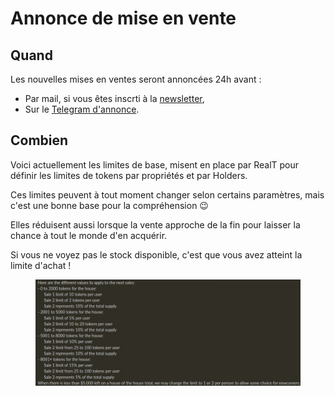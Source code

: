 # Annonce de mise en vente

## Quand

Les nouvelles mises en ventes seront annoncées 24h avant :&#x20;

* Par mail, si vous êtes inscrti à la [newsletter](https://realt.us1.list-manage.com/subscribe?u=1b010d01cc8a8b882844f9e12\&id=c2e562d6e1),
* Sur le [Telegram d'annonce](https://t.me/Communication\_RealT\_FR).

## Combien

Voici actuellement les limites de base, misent en place par RealT pour définir les limites de tokens par propriétés et par Holders.

Ces limites peuvent à tout moment changer selon certains paramètres, mais c'est une bonne base pour la compréhension 😉

Elles réduisent aussi lorsque la vente approche de la fin pour laisser la chance à tout le monde d'en acquérir.

Si vous ne voyez pas le stock disponible, c'est que vous avez atteint la limite d'achat !

<figure><img src="../../../.gitbook/assets/image (121).png" alt=""><figcaption></figcaption></figure>
